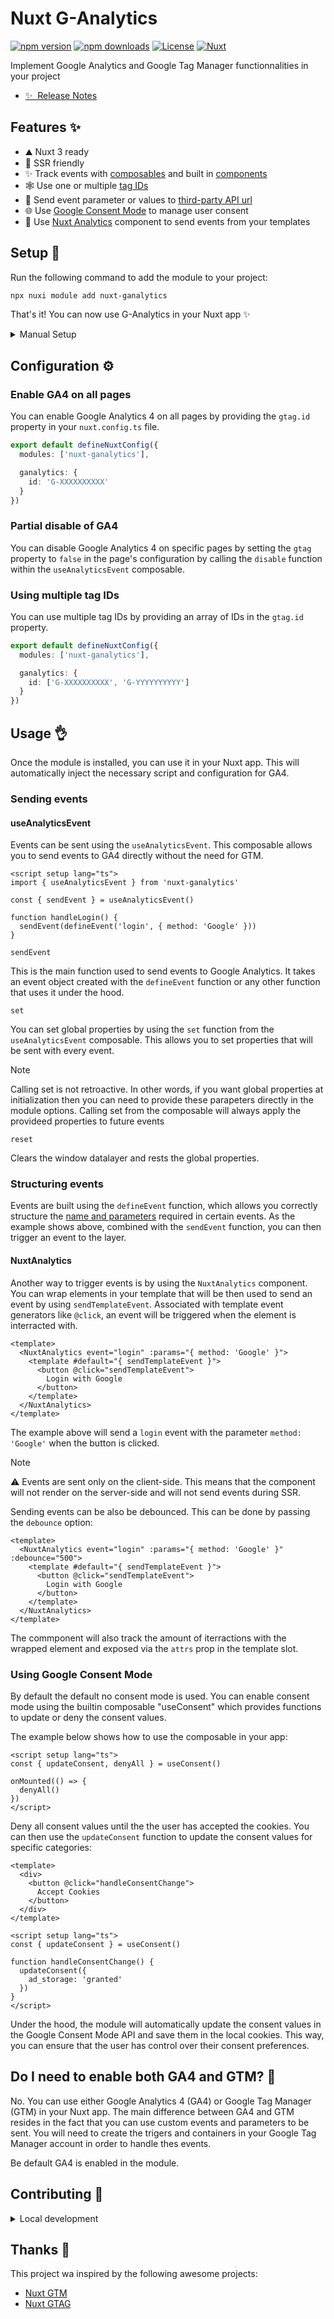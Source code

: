 # Nuxt G-Analytics

[![npm version][npm-version-src]][npm-version-href]
[![npm downloads][npm-downloads-src]][npm-downloads-href]
[![License][license-src]][license-href]
[![Nuxt][nuxt-src]][nuxt-href]

Implement Google Analytics and Google Tag Manager functionnalities in your project

- [✨ &nbsp;Release Notes](/CHANGELOG.md)
<!-- - [🏀 Online playground](https://stackblitz.com/github/your-org/my-module?file=playground%2Fapp.vue) -->
<!-- - [📖 &nbsp;Documentation](https://example.com) -->

## Features ✨

- ⛰ Nuxt 3 ready
- 🚠 SSR friendly
- ✨ Track events with [composables](#sending-events) and built in [components](#sending-events)
- 🕸️ Use one or multiple [tag IDs](#using-multiple-tag-ids)
- 🌳 Send event parameter or values to [third-party API url](#api-url)
- 🌐 Use [Google Consent Mode](#using-google-consent-mode) to manage user consent
- 🧩 Use [Nuxt Analytics](#nuxtanalytics) component to send events from your templates

## Setup 🚀

Run the following command to add the module to your project:

```bash
npx nuxi module add nuxt-ganalytics
```

That's it! You can now use G-Analytics in your Nuxt app ✨

<details>
  <summary>Manual Setup</summary>

  You can install the module manually with:

  ```bash
  npm i nuxt-ganalytics
  ```

  Update your `nuxt.config.ts`

  ```typescript
  export default defineNuxtConfig({
    modules: [
      'nuxt-ganalytics'
    ]
  })
  ```
</details>

## Configuration ⚙️

### Enable GA4 on all pages

You can enable Google Analytics 4 on all pages by providing the `gtag.id` property in your `nuxt.config.ts` file.

```typescript
export default defineNuxtConfig({
  modules: ['nuxt-ganalytics'],

  ganalytics: {
    id: 'G-XXXXXXXXXX'
  }
})
```

### Partial disable of GA4

You can disable Google Analytics 4 on specific pages by setting the `gtag` property to `false` in the page's configuration by calling
the `disable` function within the `useAnalyticsEvent` composable.

### Using multiple tag IDs

You can use multiple tag IDs by providing an array of IDs in the `gtag.id` property.

```typescript
export default defineNuxtConfig({
  modules: ['nuxt-ganalytics'],

  ganalytics: {
    id: ['G-XXXXXXXXXX', 'G-YYYYYYYYYY']
  }
})
```

## Usage 👌

Once the module is installed, you can use it in your Nuxt app. This will automatically inject the necessary script and configuration for GA4.

### Sending events

#### useAnalyticsEvent

Events can be sent using the `useAnalyticsEvent`. This composable allows you to send events to GA4 directly without the need for GTM.

```vue
<script setup lang="ts">
import { useAnalyticsEvent } from 'nuxt-ganalytics'

const { sendEvent } = useAnalyticsEvent()

function handleLogin() {
  sendEvent(defineEvent('login', { method: 'Google' }))
}
```

`sendEvent`

This is the main function used to send events to Google Analytics. It takes an event object created with the `defineEvent` function or any other function that
uses it under the hood.

`set`

You can set global properties by using the `set` function from the `useAnalyticsEvent` composable. This allows you to set properties that will be sent with every event.

> [!NOTE]
> Calling set is not retroactive. In other words, if you want global properties at initialization then you can need to provide these parapeters directly in the
> module options. Calling set from the composable will always apply the provideed properties to future events

`reset`

Clears the window datalayer and rests the global properties.

### Structuring events

Events are built using the `defineEvent` function, which allows you correctly structure the [name and parameters](https://event) required in certain events.
As the example shows above, combined with the `sendEvent` function, you can then trigger an event to the layer.


#### NuxtAnalytics

Another way to trigger events is by using the `NuxtAnalytics` component. You can wrap elements in your template
that will be then used to send an event by using `sendTemplateEvent`. Associated with template event generators like `@click`, an event will be triggered when
the element is interracted with.

```vue
<template>
  <NuxtAnalytics event="login" :params="{ method: 'Google' }">
    <template #default="{ sendTemplateEvent }">
      <button @click="sendTemplateEvent">
        Login with Google
      </button>
    </template>
  </NuxtAnalytics>
</template>
```
The example above will send a `login` event with the parameter `method: 'Google'` when the button is clicked.

> [!NOTE]
> ⚠️ Events are sent only on the client-side. This means that the component will not render on the server-side and will not send events during SSR.

Sending events can be also be debounced. This can be done by passing the `debounce` option:

```vue
<template>
  <NuxtAnalytics event="login" :params="{ method: 'Google' }" :debounce="500">
    <template #default="{ sendTemplateEvent }">
      <button @click="sendTemplateEvent">
        Login with Google
      </button>
    </template>
  </NuxtAnalytics>
</template>
```

The commponent will also track the amount of iterractions with the wrapped element and exposed via the `attrs` prop in the template slot.

### Using Google Consent Mode

By default the default no consent mode is used. You can enable consent mode using the builtin composable "useConsent"
which provides functions to update or deny the consent values.

The example below shows how to use the composable in your app:

```vue
<script setup lang="ts">
const { updateConsent, denyAll } = useConsent()

onMounted(() => {
  denyAll()
})
</script>
```

Deny all consent values until the the user has accepted the cookies. You can then use the `updateConsent` function to update the consent values for specific categories:

```vue
<template>
  <div>
    <button @click="handleConsentChange">
      Accept Cookies
    </button>
  </div>
</template>

<script setup lang="ts">
const { updateConsent } = useConsent()

function handleConsentChange() {
  updateConsent({
    ad_storage: 'granted'
  })
}
</script>
```

Under the hood, the module will automatically update the consent values in the Google Consent Mode API and save them in the local cookies. 
This way, you can ensure that the user has control over their consent preferences. 

## Do I need to enable both GA4 and GTM? 🧐

No. You can use either Google Analytics 4 (GA4) or Google Tag Manager (GTM) in your Nuxt app. The main difference between GA4 and GTM resides in the 
fact that you can use custom events and parameters to be sent. You will need to create the trigers and containers in your Google Tag Manager 
account in order to handle thes events.

Be default GA4 is enabled in the module.

## Contributing 🙏

<details>
  <summary>Local development</summary>
  
  ```bash
  # Install dependencies
  npm install
  
  # Generate type stubs
  npm run dev:prepare
  
  # Develop with the playground
  npm run dev
  
  # Build the playground
  npm run dev:build
  
  # Run ESLint
  npm run lint
  
  # Run Vitest
  npm run test
  npm run test:watch
  
  # Release new version
  npm run release
  ```
</details>

## Thanks 🌸

This project wa inspired by the following awesome projects:

* [Nuxt GTM](https://github.com/zadigetvoltaire/nuxt-gtm)
* [Nuxt GTAG](https://github.com/johannschopplich/nuxt-gtag)

[npm-version-src]: https://img.shields.io/npm/v/nuxt-ganalytics/latest.svg?style=flat&colorA=020420&colorB=00DC82
[npm-version-href]: https://npmjs.com/package/nuxt-ganalytics

[npm-downloads-src]: https://img.shields.io/npm/dm/nuxt-ganalytics.svg?style=flat&colorA=020420&colorB=00DC82
[npm-downloads-href]: https://npm.chart.dev/nuxt-ganalytics

[license-src]: https://img.shields.io/npm/l/nuxt-ganalytics.svg?style=flat&colorA=020420&colorB=00DC82
[license-href]: https://github.com/Zadigo/nuxt-ganalytics/blob/main/LICENCE

[nuxt-src]: https://img.shields.io/badge/Nuxt-020420?logo=nuxt.js
[nuxt-href]: https://nuxt.com

